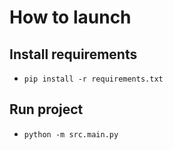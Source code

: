 # How to launch
## Install requirements
- `pip install -r requirements.txt`
## Run project
- `python -m src.main.py`

